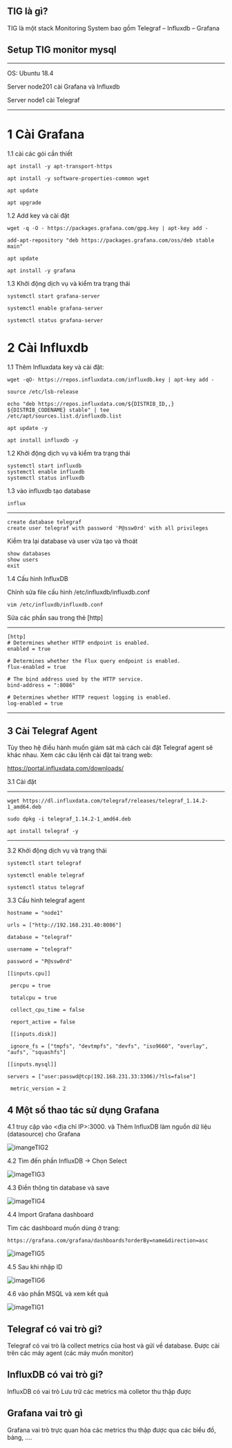 ## TIG là gì?

TIG là một stack Monitoring System bao gồm Telegraf – Influxdb – Grafana


## Setup TIG monitor mysql

---

OS: Ubuntu 18.4

Server node201 cài Grafana và Influxdb

Server node1 cài Telegraf

---

# 1 Cài Grafana

1.1 cài các gói cần thiết

    apt install -y apt-transport-https

    apt install -y software-properties-common wget

    apt update

    apt upgrade

1.2 Add key và cài đặt

    wget -q -O - https://packages.grafana.com/gpg.key | apt-key add -

    add-apt-repository "deb https://packages.grafana.com/oss/deb stable main"

    apt update

    apt install -y grafana

1.3 Khởi động dịch vụ và kiểm tra trạng thái

    systemctl start grafana-server

    systemctl enable grafana-server

    systemctl status grafana-server


# 2 Cài Influxdb

1.1  Thêm Influxdata key và cài đặt:

    wget -qO- https://repos.influxdata.com/influxdb.key | apt-key add -

    source /etc/lsb-release

    echo "deb https://repos.influxdata.com/${DISTRIB_ID,,} ${DISTRIB_CODENAME} stable" | tee /etc/apt/sources.list.d/influxdb.list

    apt update -y

    apt install influxdb -y

1.2  Khởi động dịch vụ và kiểm tra trạng thái

    systemctl start influxdb
    systemctl enable influxdb
    systemctl status influxdb


1.3 vào influxdb tạo database

    influx
---
    create database telegraf
    create user telegraf with password 'P@ssw0rd' with all privileges

Kiểm tra lại database và user vừa tạo và thoát

    show databases
    show users
    exit


1.4 Cấu hình InfluxDB

Chỉnh sửa file cấu hình /etc/influxdb/influxdb.conf

    vim /etc/influxdb/influxdb.conf

Sửa các phần sau trong thẻ [http]

---
    [http]
    # Determines whether HTTP endpoint is enabled.
    enabled = true

    # Determines whether the Flux query endpoint is enabled.
    flux-enabled = true

    # The bind address used by the HTTP service.
    bind-address = ":8086"

    # Determines whether HTTP request logging is enabled.
    log-enabled = true
---

## 3 Cài Telegraf Agent


Tùy theo hệ điều hành muốn giám sát mà cách cài đặt Telegraf agent sẽ khác nhau. Xem các câu lệnh cài đặt tai trang web:

https://portal.influxdata.com/downloads/


3.1 Cài đặt

---
    wget https://dl.influxdata.com/telegraf/releases/telegraf_1.14.2-1_amd64.deb

    sudo dpkg -i telegraf_1.14.2-1_amd64.deb

    apt install telegraf -y
---

3.2 Khởi động dịch vụ và trạng thái

    systemctl start telegraf

    systemctl enable telegraf
    
    systemctl status telegraf

3.3 Cấu hình telegraf agent   

    hostname = "node1"

    urls = ["http://192.168.231.40:8086"]

    database = "telegraf"

    username = "telegraf"

    password = "P@ssw0rd"

    [[inputs.cpu]]

     percpu = true

     totalcpu = true

     collect_cpu_time = false

     report_active = false

     [[inputs.disk]]

     ignore_fs = ["tmpfs", "devtmpfs", "devfs", "iso9660", "overlay", "aufs", "squashfs"]

    [[inputs.mysql]]
  
    servers = ["user:passwd@tcp(192.168.231.33:3306)/?tls=false"]

     metric_version = 2


## 4 Một số thao tác sử dụng Grafana

4.1 truy cập vào <địa chỉ IP>:3000. và Thêm InfluxDB làm nguồn dữ liệu (datasource) cho Grafana

![imangeTIG2](Image/TIG2.png)


4.2 Tìm đến phần InfluxDB -> Chọn Select

![imageTIG3](Image/TIG3.png)


4.3 Điền thông tin database và save 

![imageTIG4](Image/TIG4.png)

4.4 Import Grafana dashboard

Tìm các dashboard muốn dùng ở trang:

    https://grafana.com/grafana/dashboards?orderBy=name&direction=asc


![imageTIG5](Image/TIG5.png)

4.5 Sau khi nhập ID 

![imageTIG6](Image/TIG6.png)

4.6 vào phần MSQL và xem kết quả

![imageTIG1](Image/TIG1.png)


## Telegraf có vai trò gi?

Telegraf có vai trò là collect metrics của host và gửi về database. Được cài trên các máy agent (các máy muốn monitor)

## InfluxDB có vai trò gi?

InfluxDB có vai trò Lưu trữ các metrics mà colletor thu thập được

## Grafana vai trò gì

Grafana vai trò trực quan hóa các metrics thu thập được qua các biểu đồ, bảng, ....

